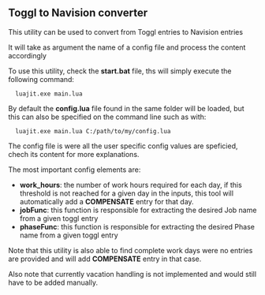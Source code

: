 ## Toggl to Navision converter

This utility can be used to convert from Toggl entries to Navision entries

It will take as argument the name of a config file and process the content accordingly

To use this utility, check the **start.bat** file, ths will simply execute the following command:

```
  luajit.exe main.lua 
```

By default the **config.lua** file found in the same folder will be loaded, but this can also 
be specified on the command line such as with:

```
  luajit.exe main.lua C:/path/to/my/config.lua 
```

The config file is were all the user specific config values are speficied, chech its content 
for more explanations.

The most important config elements are:
  - **work_hours**: the number of work hours required for each day, if this threshold is not reached
for a given day in the inputs, this tool will automatically add a **COMPENSATE** entry for that day.
  - **jobFunc**: this function is responsible for extracting the desired Job name from a given toggl entry
  - **phaseFunc**: this function is responsible for extracting the desired Phase name from a given toggl entry

Note that this utility is also able to find complete work days were no entries are provided and will add **COMPENSATE** entry in that case.

Also note that currently vacation handling is not implemented and would still have to be added manually.
